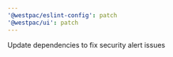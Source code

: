 ```yaml
---
'@westpac/eslint-config': patch
'@westpac/ui': patch
---
```


Update dependencies to fix security alert issues
